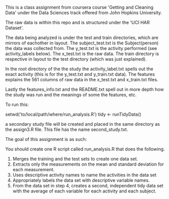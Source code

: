 This is a class assignment from coursera course 'Getting and Cleaning Data' under the Data Sciences track offered from John Hopkins University.

The raw data is within this repo and is structured under the 'UCI HAR Dataset'.

The data being analyzed is under the test and train directories, which are mirrors of eachother in layout. The subject_test.txt is the Subject(person) the data was collected from. The y_test.txt is the activity performed (see activity_labels below). The x_test.txt is the raw data. The train directory is respective in layout to the test directory (which was just explained).

In the root directory of the the study the activity_label.txt spells out the exact activity (this is for the y_test.txt and y_train.txt data). The features explains the 561 columns of raw data in the x_test.txt and x_train.txt files. 

Lastly the features_info.txt and the README.txt spell out in more depth how the study was run and the meanings of some the features, etc.

To run this:

setwd('to/local/path/where/run_analysis.R')
tidy <- runTidyData()

a secondary study file will be created and placed in the same directory as the assign3.R file. This file has the name second_study.txt.

The goal of this assignment is as such: 

You should create one R script called run_analysis.R that does the following. 
 1. Merges the training and the test sets to create one data set.
 2. Extracts only the measurements on the mean and standard deviation for each measurement. 
 3. Uses descriptive activity names to name the activities in the data set
 4. Appropriately labels the data set with descriptive variable names. 
 5. From the data set in step 4, creates a second, independent tidy data set with the average of each variable for each activity and each subject.

